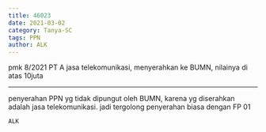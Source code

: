 ```yaml
---
title: 46023
date: 2021-03-02
category: Tanya-SC
tags: PPN
author: ALK
---
```


pmk 8/2021 PT A jasa telekomunikasi, menyerahkan ke BUMN, nilainya di atas 10juta

---

penyerahan PPN yg tidak dipungut oleh BUMN, karena yg diserahkan adalah jasa telekomunikasi. jadi tergolong penyerahan biasa dengan FP 01

`ALK`
